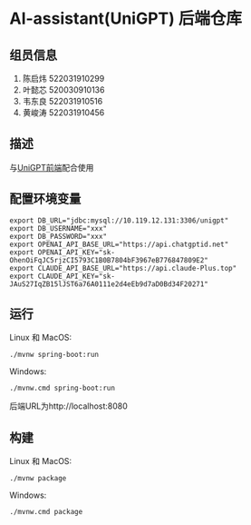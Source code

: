 # AI-assistant(UniGPT) 后端仓库
## 组员信息

1. 陈启炜   522031910299
2. 叶懿芯   520030910136
3. 韦东良   522031910516
4. 黄峻涛   522031910456

## 描述
与[UniGPT前端](https://github.com/kiwi142857/ISE-AI-assistant-Frontend)配合使用
## 配置环境变量
```
export DB_URL="jdbc:mysql://10.119.12.131:3306/unigpt"
export DB_USERNAME="xxx"
export DB_PASSWORD="xxx"
export OPENAI_API_BASE_URL="https://api.chatgptid.net"
export OPENAI_API_KEY="sk-OhenOiFqJC5rjzCI5793C1B0B7804bF3967eB776847809E2"
export CLAUDE_API_BASE_URL="https://api.claude-Plus.top"
export CLAUDE_API_KEY="sk-JAuS27IqZB15lJST6a76A0111e2d4eEb9d7aD0Bd34F20271"
```
## 运行
Linux 和 MacOS:
```
./mvnw spring-boot:run
``` 
Windows:
```
./mvnw.cmd spring-boot:run
```
后端URL为http://localhost:8080
## 构建
Linux 和 MacOS:
```
./mvnw package
```
Windows:
```
./mvnw.cmd package
```
